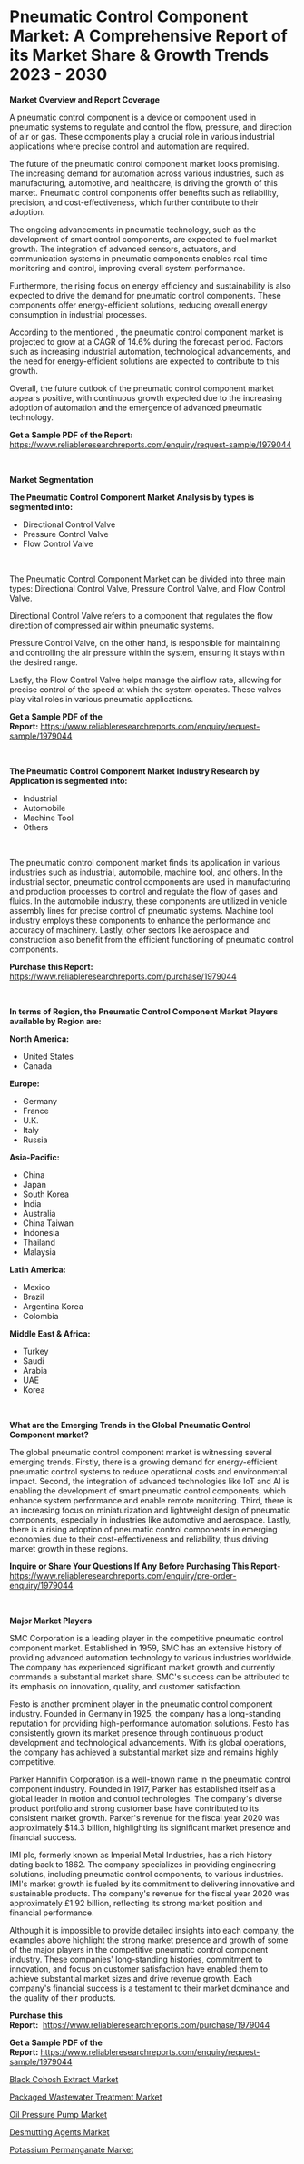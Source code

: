 <p><h1>Pneumatic Control Component Market: A Comprehensive Report of its Market Share & Growth Trends 2023 - 2030</h1></p><p><strong>Market Overview and Report Coverage</strong></p>
<p><p>A pneumatic control component is a device or component used in pneumatic systems to regulate and control the flow, pressure, and direction of air or gas. These components play a crucial role in various industrial applications where precise control and automation are required.</p><p>The future of the pneumatic control component market looks promising. The increasing demand for automation across various industries, such as manufacturing, automotive, and healthcare, is driving the growth of this market. Pneumatic control components offer benefits such as reliability, precision, and cost-effectiveness, which further contribute to their adoption.</p><p>The ongoing advancements in pneumatic technology, such as the development of smart control components, are expected to fuel market growth. The integration of advanced sensors, actuators, and communication systems in pneumatic components enables real-time monitoring and control, improving overall system performance.</p><p>Furthermore, the rising focus on energy efficiency and sustainability is also expected to drive the demand for pneumatic control components. These components offer energy-efficient solutions, reducing overall energy consumption in industrial processes.</p><p>According to the mentioned , the pneumatic control component market is projected to grow at a CAGR of 14.6% during the forecast period. Factors such as increasing industrial automation, technological advancements, and the need for energy-efficient solutions are expected to contribute to this growth.</p><p>Overall, the future outlook of the pneumatic control component market appears positive, with continuous growth expected due to the increasing adoption of automation and the emergence of advanced pneumatic technology.</p></p>
<p><strong>Get a Sample PDF of the Report:</strong> <a href="https://www.reliableresearchreports.com/enquiry/request-sample/1979044">https://www.reliableresearchreports.com/enquiry/request-sample/1979044</a></p>
<p>&nbsp;</p>
<p><strong>Market Segmentation</strong></p>
<p><strong>The Pneumatic Control Component Market Analysis by types is segmented into:</strong></p>
<p><ul><li>Directional Control Valve</li><li>Pressure Control Valve</li><li>Flow Control Valve</li></ul></p>
<p>&nbsp;</p>
<p><p>The Pneumatic Control Component Market can be divided into three main types: Directional Control Valve, Pressure Control Valve, and Flow Control Valve. </p><p>Directional Control Valve refers to a component that regulates the flow direction of compressed air within pneumatic systems. </p><p>Pressure Control Valve, on the other hand, is responsible for maintaining and controlling the air pressure within the system, ensuring it stays within the desired range. </p><p>Lastly, the Flow Control Valve helps manage the airflow rate, allowing for precise control of the speed at which the system operates. These valves play vital roles in various pneumatic applications.</p></p>
<p><strong>Get a Sample PDF of the Report:</strong>&nbsp;<a href="https://www.reliableresearchreports.com/enquiry/request-sample/1979044">https://www.reliableresearchreports.com/enquiry/request-sample/1979044</a></p>
<p>&nbsp;</p>
<p><strong>The Pneumatic Control Component Market Industry Research by Application is segmented into:</strong></p>
<p><ul><li>Industrial</li><li>Automobile</li><li>Machine Tool</li><li>Others</li></ul></p>
<p>&nbsp;</p>
<p><p>The pneumatic control component market finds its application in various industries such as industrial, automobile, machine tool, and others. In the industrial sector, pneumatic control components are used in manufacturing and production processes to control and regulate the flow of gases and fluids. In the automobile industry, these components are utilized in vehicle assembly lines for precise control of pneumatic systems. Machine tool industry employs these components to enhance the performance and accuracy of machinery. Lastly, other sectors like aerospace and construction also benefit from the efficient functioning of pneumatic control components.</p></p>
<p><strong>Purchase this Report:</strong>&nbsp; <a href="https://www.reliableresearchreports.com/purchase/1979044">https://www.reliableresearchreports.com/purchase/1979044</a></p>
<p>&nbsp;</p>
<p><strong>In terms of Region, the Pneumatic Control Component Market Players available by Region are:</strong></p>
<p>
    <p> <strong> North America: </strong>
        <ul>
            <li>United States</li>
            <li>Canada</li>
        </ul>
        </p> 
    <p> <strong> Europe: </strong>
        <ul>
            <li>Germany</li>
            <li>France</li>
            <li>U.K.</li>
            <li>Italy</li>
            <li>Russia</li>
        </ul>
        </p> 
    <p> <strong> Asia-Pacific: </strong>
        <ul>
            <li>China</li>
            <li>Japan</li>
            <li>South Korea</li>
            <li>India</li>
            <li>Australia</li>
            <li>China Taiwan</li>
            <li>Indonesia</li>
            <li>Thailand</li>
            <li>Malaysia</li>
        </ul>
        </p> 
    <p> <strong> Latin America: </strong>
        <ul>
            <li>Mexico</li>
            <li>Brazil</li>
            <li>Argentina Korea</li>
            <li>Colombia</li>
        </ul>
        </p> 
    <p> <strong> Middle East & Africa: </strong>
        <ul>
            <li>Turkey</li>
            <li>Saudi</li>
            <li>Arabia</li>
            <li>UAE</li>
            <li>Korea</li>
        </ul>
    </p>
    </p>
<p>&nbsp;</p>
<p><strong>What are the Emerging Trends in the Global Pneumatic Control Component market?</strong></p>
<p><p>The global pneumatic control component market is witnessing several emerging trends. Firstly, there is a growing demand for energy-efficient pneumatic control systems to reduce operational costs and environmental impact. Second, the integration of advanced technologies like IoT and AI is enabling the development of smart pneumatic control components, which enhance system performance and enable remote monitoring. Third, there is an increasing focus on miniaturization and lightweight design of pneumatic components, especially in industries like automotive and aerospace. Lastly, there is a rising adoption of pneumatic control components in emerging economies due to their cost-effectiveness and reliability, thus driving market growth in these regions.</p></p>
<p><strong>Inquire or Share Your Questions If Any Before Purchasing This Report</strong>- <a href="https://www.reliableresearchreports.com/enquiry/pre-order-enquiry/1979044">https://www.reliableresearchreports.com/enquiry/pre-order-enquiry/1979044</a></p>
<p>&nbsp;</p>
<p><strong>Major Market Players</strong></p>
<p><p>SMC Corporation is a leading player in the competitive pneumatic control component market. Established in 1959, SMC has an extensive history of providing advanced automation technology to various industries worldwide. The company has experienced significant market growth and currently commands a substantial market share. SMC's success can be attributed to its emphasis on innovation, quality, and customer satisfaction.</p><p>Festo is another prominent player in the pneumatic control component industry. Founded in Germany in 1925, the company has a long-standing reputation for providing high-performance automation solutions. Festo has consistently grown its market presence through continuous product development and technological advancements. With its global operations, the company has achieved a substantial market size and remains highly competitive.</p><p>Parker Hannifin Corporation is a well-known name in the pneumatic control component industry. Founded in 1917, Parker has established itself as a global leader in motion and control technologies. The company's diverse product portfolio and strong customer base have contributed to its consistent market growth. Parker's revenue for the fiscal year 2020 was approximately $14.3 billion, highlighting its significant market presence and financial success.</p><p>IMI plc, formerly known as Imperial Metal Industries, has a rich history dating back to 1862. The company specializes in providing engineering solutions, including pneumatic control components, to various industries. IMI's market growth is fueled by its commitment to delivering innovative and sustainable products. The company's revenue for the fiscal year 2020 was approximately £1.92 billion, reflecting its strong market position and financial performance.</p><p>Although it is impossible to provide detailed insights into each company, the examples above highlight the strong market presence and growth of some of the major players in the competitive pneumatic control component industry. These companies' long-standing histories, commitment to innovation, and focus on customer satisfaction have enabled them to achieve substantial market sizes and drive revenue growth. Each company's financial success is a testament to their market dominance and the quality of their products.</p></p>
<p><strong>Purchase this Report:</strong>&nbsp;&nbsp;<a href="https://www.reliableresearchreports.com/purchase/1979044">https://www.reliableresearchreports.com/purchase/1979044</a></p>
<p></p>
<p><strong>Get a Sample PDF of the Report:</strong>&nbsp;<a href="https://www.reliableresearchreports.com/enquiry/request-sample/1979044">https://www.reliableresearchreports.com/enquiry/request-sample/1979044</a></p>
<p><p><a href="https://www.linkedin.com/pulse/black-cohosh-extract-market-insights-players-forecast-till-wsaqe/">Black Cohosh Extract Market</a></p><p><a href="https://github.com/WillieWoodard/Market-Research-Report-List-1/blob/main/packaged-wastewater-treatment-market.md">Packaged Wastewater Treatment Market</a></p><p><a href="https://github.com/BryceTownsendr/Market-Research-Report-List-1/blob/main/oil-pressure-pump-market.md">Oil Pressure Pump Market</a></p><p><a href="https://www.linkedin.com/pulse/desmutting-agents-market-size-2023-2030-global-industrial-bpxke/">Desmutting Agents Market</a></p><p><a href="https://medium.com/@albanamusaj1924/potassium-permanganate-market-trends-and-market-analysis-forecasted-for-period-2023-2030-e325f52b6e42">Potassium Permanganate Market</a></p></p>